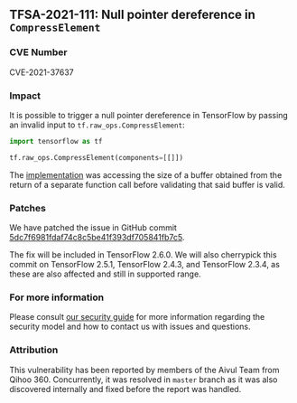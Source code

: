 ## TFSA-2021-111: Null pointer dereference in `CompressElement`

### CVE Number
CVE-2021-37637

### Impact
It is possible to trigger a null pointer dereference in TensorFlow by passing an
invalid input to `tf.raw_ops.CompressElement`:

```python
import tensorflow as tf

tf.raw_ops.CompressElement(components=[[]])
```

The
[implementation](https://github.com/galeone/tensorflow/blob/47a06f40411a69c99f381495f490536972152ac0/tensorflow/core/data/compression_utils.cc#L34)
was accessing the size of a buffer obtained from the return of a separate
function call before validating that said buffer is valid.

### Patches
We have patched the issue in GitHub commit
[5dc7f6981fdaf74c8c5be41f393df705841fb7c5](https://github.com/galeone/tensorflow/commit/5dc7f6981fdaf74c8c5be41f393df705841fb7c5).

The fix will be included in TensorFlow 2.6.0. We will also cherrypick this
commit on TensorFlow 2.5.1, TensorFlow 2.4.3, and TensorFlow 2.3.4, as these are
also affected and still in supported range.

### For more information
Please consult [our security
guide](https://github.com/galeone/tensorflow/blob/master/SECURITY.md) for
more information regarding the security model and how to contact us with issues
and questions.

### Attribution
This vulnerability has been reported by members of the Aivul Team from Qihoo
360. Concurrently, it was resolved in `master` branch as it was also discovered
internally and fixed before the report was handled.

